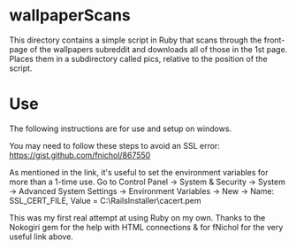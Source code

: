 # wallpaperScans
This directory contains a simple script in Ruby that scans through the front-page of the wallpapers subreddit and downloads all of those in the 1st page. Places them in a subdirectory called pics, relative to the position of the script.




# Use
The following instructions are for use and setup on windows.

You may need to follow these steps to avoid an SSL error:
https://gist.github.com/fnichol/867550

As mentioned in the link, it's useful to set the environment variables for more than a 1-time use.
Go to Control Panel -> System & Security -> System -> Advanced System Settings -> Environment Variables -> New -> 
Name: SSL_CERT_FILE, Value = C:\RailsInstaller\cacert.pem


This was my first real attempt at using Ruby on my own. Thanks to the Nokogiri gem for the help with HTML connections & for fNichol for the very useful link above.
